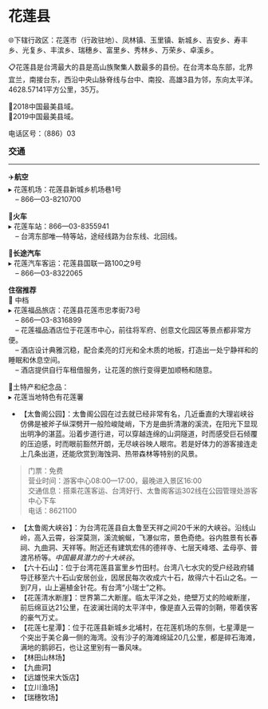 # 花莲县  
🌐下辖行政区：花莲市（行政驻地）、凤林镇、玉里镇、新城乡、吉安乡、寿丰乡、光复乡、丰滨乡、瑞穗乡、富里乡、秀林乡、万荣乡、卓溪乡。  

📋花莲县是台湾最大的县是高山族聚集人数最多的县份。在台湾本岛东部，北界宜兰，南接台东，西沿中央山脉脊线与台中、南投、高雄3县为邻，东向太平洋。4628.57141平方公里，35万。  

🏅2018中国最美县域。  
🏅2019中国最美县域。  

电话区号：（886）03  

<big>**交通**</big>  
***  
✈️**航空**  
▸ 花莲机场：花莲县新城乡机场巷1号  
　– 866—03-8210700  

🚈**火车**  
▸ 花莲车站：866—03-8355941  
　– 台湾东部唯—特等站，途经线路为台东线、北回线。  

🚌**长途汽车**  
▸ 花莲汽车客运：花莲县国联一路100之9号  
　– 866—03-8322065  

**住宿推荐**  
🏡 中档  
▸ 花莲福品旅店：花莲县花莲市忠孝街73号  
　– 866—03-8316899  
　– 花莲福品酒店位于花莲市中心，前往将军府、创意文化园区等景点都非常方便。  
　– 酒店设计典雅沉稳，配合柔亮的灯光和全木质的地板，打造出一处宁静祥和的睡眠和休息空间。  
　– 酒店提供自行车租借服务，让花莲的旅行变得更加顺畅和随意。  

🧊土特产和纪念品：  
▸ 花莲当地特色有花莲薯  

* 【太鲁阁公园】：太鲁阁公园在过去就已经非常有名，几近垂直的大理岩峡谷仿佛是被斧子纵深劈开一般险峻陡峭，下方是曲折清澈的溪流，在阳光下显现出明净的湛蓝。沿着步道行进，可以穿越连绵的山洞隧道，时而感受巨石倾覆的压迫感，时而眼前豁然开朗，无尽峡谷映人眼帘。若是好体力的游客接连走上几条出道，还能欣赏到海蚀洞、热带森林等特别的风景。  
> 门票：免费  
> 营业时间：游客中心08:00—17:00，最晚进入景区16:00  
> 交通信息：搭乘花莲客运、台湾好行、太鲁阁客运302线在公园管理处游客中心下车  
> 电话：8621100  
* 【太鲁阁大峡谷】：为台湾花莲县自太鲁至天祥之间20千米的大峡谷。沿线山岭，高入云霄，谷深莫测，溪流蜿蜒，飞瀑似帘，景色奇绝。谷内胜景有长春祠、九曲洞、天祥等。附近还有建筑宏伟的德祥寺、七层天峰塔、孟母亭、普渡吊桥等。*中国最具潜力的十大峡谷*。  
* 【六十石山】：位于台湾花莲县富里乡竹田村。台湾八七水灾的受户经政府辅导迁移至六十石山安居创业，因居民每次收成六十石，故得六十石山之名。一到7月，山上遍植金针花。有台湾“小瑞士”之称。  
* 【花莲清水断崖】：世界第二大断崖。临太平洋之处，绝壁万丈的险峻断崖，前后绵亘达21公里，在波澜壮阔的太平洋中，像是直入云霄的剑鞘，带着侠客的豪气万丈。  
* 【花莲七星潭】：位于花莲县新城乡北埔村，在花莲机场的东侧，七星潭是一个突出于美仑鼻一侧的海湾。没有沙子的海滩绵延20几公里，都是碎石海滩，满地的鹅卵石，也让这里别有一番风味。  
* 【林田山林场】  
* 【九曲洞】  
* 【远雄悦来大饭店】  
* 【立川渔场】  
* 【瑞穗牧场】  
